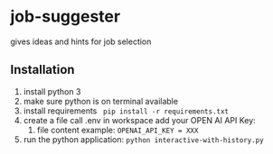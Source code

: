 # job-suggester
gives ideas and hints for job selection

## Installation
1. install python 3
2. make sure python is on terminal available
3. install requirements ` pip install -r requirements.txt`
4. create a file call .env in workspace add your OPEN AI API Key:
   1. file content example: `OPENAI_API_KEY = XXX `
5. run the python application: `python interactive-with-history.py`
